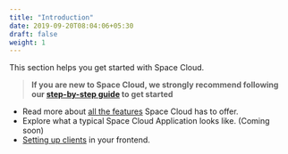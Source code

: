 ```yaml
---
title: "Introduction"
date: 2019-09-20T08:04:06+05:30
draft: false
weight: 1
---
```


This section helps you get started with Space Cloud.

> **If you are new to Space Cloud, we strongly recommend following our [step-by-step guide](https://learn.spaceuptech.com/space-cloud/basics/setup/) to get started**

- Read more about [all the features](/introduction/features) Space Cloud has to offer.
- Explore what a typical Space Cloud Application looks like. (Coming soon)
- [Setting up clients](/getting-started/setting-up-project) in your frontend.
